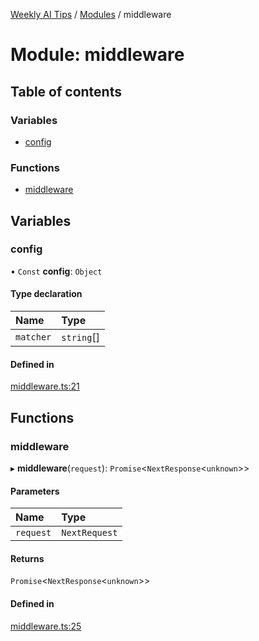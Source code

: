 [Weekly AI Tips](../README.md) / [Modules](../modules.md) / middleware

# Module: middleware

## Table of contents

### Variables

- [config](middleware.md#config)

### Functions

- [middleware](middleware.md#middleware)

## Variables

### config

• `Const` **config**: `Object`

#### Type declaration

| Name | Type |
| :------ | :------ |
| `matcher` | `string`[] |

#### Defined in

[middleware.ts:21](https://github.com/alexsoyes/weekly-ai-tips/blob/b3fea4afd71b68632685f2d382621a10bad6affa/middleware.ts#L21)

## Functions

### middleware

▸ **middleware**(`request`): `Promise`\<`NextResponse`\<`unknown`\>\>

#### Parameters

| Name | Type |
| :------ | :------ |
| `request` | `NextRequest` |

#### Returns

`Promise`\<`NextResponse`\<`unknown`\>\>

#### Defined in

[middleware.ts:25](https://github.com/alexsoyes/weekly-ai-tips/blob/b3fea4afd71b68632685f2d382621a10bad6affa/middleware.ts#L25)
